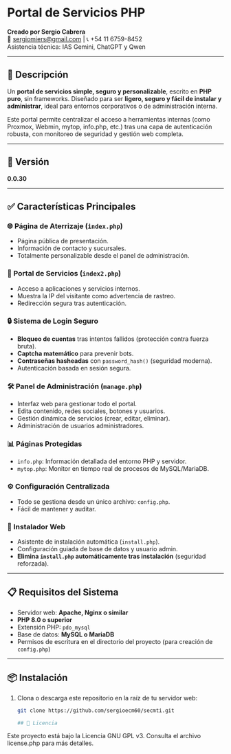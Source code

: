 # Portal de Servicios PHP  
**Creado por Sergio Cabrera**  
📧 sergiomiers@gmail.com | 📞 +54 11 6759-8452  
Asistencia técnica: IAS Gemini, ChatGPT y Qwen

---

## 📄 Descripción

Un **portal de servicios simple, seguro y personalizable**, escrito en **PHP puro**, sin frameworks. Diseñado para ser **ligero, seguro y fácil de instalar y administrar**, ideal para entornos corporativos o de administración interna.

Este portal permite centralizar el acceso a herramientas internas (como Proxmox, Webmin, mytop, info.php, etc.) tras una capa de autenticación robusta, con monitoreo de seguridad y gestión web completa.

---

## 🚀 Versión
**0.0.30**

---

## ✅ Características Principales

### 🌐 Página de Aterrizaje (`index.php`)
- Página pública de presentación.
- Información de contacto y sucursales.
- Totalmente personalizable desde el panel de administración.

### 🔐 Portal de Servicios (`index2.php`)
- Acceso a aplicaciones y servicios internos.
- Muestra la IP del visitante como advertencia de rastreo.
- Redirección segura tras autenticación.

### 🔒 Sistema de Login Seguro
- **Bloqueo de cuentas** tras intentos fallidos (protección contra fuerza bruta).
- **Captcha matemático** para prevenir bots.
- **Contraseñas hasheadas** con `password_hash()` (seguridad moderna).
- Autenticación basada en sesión segura.

### 🛠️ Panel de Administración (`manage.php`)
- Interfaz web para gestionar todo el portal.
- Edita contenido, redes sociales, botones y usuarios.
- Gestión dinámica de servicios (crear, editar, eliminar).
- Administración de usuarios administradores.

### 📊 Páginas Protegidas
- `info.php`: Información detallada del entorno PHP y servidor.
- `mytop.php`: Monitor en tiempo real de procesos de MySQL/MariaDB.

### ⚙️ Configuración Centralizada
- Todo se gestiona desde un único archivo: `config.php`.
- Fácil de mantener y auditar.

### 🧩 Instalador Web
- Asistente de instalación automática (`install.php`).
- Configuración guiada de base de datos y usuario admin.
- **Elimina `install.php` automáticamente tras instalación** (seguridad reforzada).

---

## 📋 Requisitos del Sistema

- Servidor web: **Apache, Nginx o similar**
- **PHP 8.0 o superior**
- Extensión PHP: `pdo_mysql`
- Base de datos: **MySQL o MariaDB**
- Permisos de escritura en el directorio del proyecto (para creación de `config.php`)

---

## 📦 Instalación

1. Clona o descarga este repositorio en la raíz de tu servidor web:
   ```bash
   git clone https://github.com/sergioecm60/secmti.git

   ## 📄 Licencia
Este proyecto está bajo la Licencia GNU GPL v3. Consulta el archivo license.php para más detalles.
